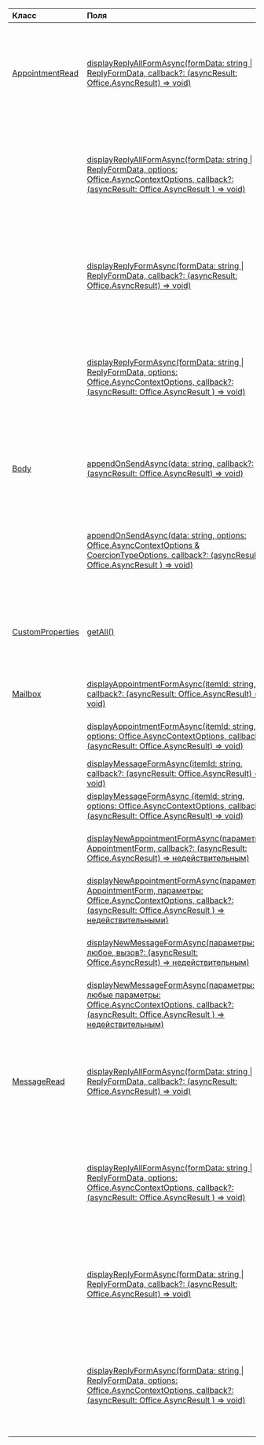 | Класс | Поля | Описание |
|:---|:---|:---|
|[AppointmentRead](/javascript/api/outlook/outlook.appointmentread)|[displayReplyAllFormAsync(formData: string \| ReplyFormData, callback?: (asyncResult: Office.AsyncResult) <void> => void)](/javascript/api/outlook/outlook.appointmentread#displayreplyallformasync-formdata--callback--asyncresult-)|Отображает форму ответа, в которую входят отправитель и все получатели выбранного сообщения или организатор и все участники|
||[displayReplyAllFormAsync(formData: string \| ReplyFormData, options: Office.AsyncContextOptions, callback?: (asyncResult: Office.AsyncResult <void> ) => void)](/javascript/api/outlook/outlook.appointmentread#displayreplyallformasync-formdata--options--callback--asyncresult-)|Отображает форму ответа, в которую входят отправитель и все получатели выбранного сообщения или организатор и все участники|
||[displayReplyFormAsync(formData: string \| ReplyFormData, callback?: (asyncResult: Office.AsyncResult) <void> => void)](/javascript/api/outlook/outlook.appointmentread#displayreplyformasync-formdata--callback--asyncresult-)|Отображает форму ответа, включающую только отправителя выбранного сообщения или организатора выбранной встречи.|
||[displayReplyFormAsync(formData: string \| ReplyFormData, options: Office.AsyncContextOptions, callback?: (asyncResult: Office.AsyncResult <void> ) => void)](/javascript/api/outlook/outlook.appointmentread#displayreplyformasync-formdata--options--callback--asyncresult-)|Отображает форму ответа, включающую только отправителя выбранного сообщения или организатора выбранной встречи.|
|[Body](/javascript/api/outlook/outlook.body)|[appendOnSendAsync(data: string, callback?: (asyncResult: Office.AsyncResult) <void> => void)](/javascript/api/outlook/outlook.body#appendonsendasync-data--callback--asyncresult-)|Приложения при отправке указанного контента в конец тела элемента после любой подписи.|
||[appendOnSendAsync(data: string, options: Office.AsyncContextOptions & CoercionTypeOptions, callback?: (asyncResult: Office.AsyncResult <void> ) => void)](/javascript/api/outlook/outlook.body#appendonsendasync-data--options--callback--asyncresult-)|Приложения при отправке указанного контента в конец тела элемента после любой подписи.|
|[CustomProperties](/javascript/api/outlook/outlook.customproperties)|[getAll()](/javascript/api/outlook/outlook.customproperties#getall--)|Возвращает объект со всеми настраиваемые свойствами в коллекции пар имен и значений.|
|[Mailbox](/javascript/api/outlook/outlook.mailbox)|[displayAppointmentFormAsync(itemId: string, callback?: (asyncResult: Office.AsyncResult) <void> => void)](/javascript/api/outlook/outlook.mailbox#displayappointmentformasync-itemid--callback--asyncresult-)|Отображает имеющуюся встречу из календаря.|
||[displayAppointmentFormAsync(itemId: string, options: Office.AsyncContextOptions, callback?: (asyncResult: Office.AsyncResult) <void> => void)](/javascript/api/outlook/outlook.mailbox#displayappointmentformasync-itemid--options--callback--asyncresult-)|Отображает имеющуюся встречу из календаря.|
||[displayMessageFormAsync(itemId: string, callback?: (asyncResult: Office.AsyncResult) <void> => void)](/javascript/api/outlook/outlook.mailbox#displaymessageformasync-itemid--callback--asyncresult-)|Отображает имеющееся сообщение.|
||[displayMessageFormAsync (itemId: string, options: Office.AsyncContextOptions, callback?: (asyncResult: Office.AsyncResult) <void> => void)](/javascript/api/outlook/outlook.mailbox#displaymessageformasync-itemid--options--callback--asyncresult-)|Отображает имеющееся сообщение.|
||[displayNewAppointmentFormAsync(параметры: AppointmentForm, callback?: (asyncResult: Office.AsyncResult) <void> => недействительным)](/javascript/api/outlook/outlook.mailbox#displaynewappointmentformasync-parameters--callback--asyncresult-)|Отображает форму для создания новой встречи в календаре.|
||[displayNewAppointmentFormAsync(параметры: AppointmentForm, параметры: Office.AsyncContextOptions, callback?: (asyncResult: Office.AsyncResult <void> ) => недействительными)](/javascript/api/outlook/outlook.mailbox#displaynewappointmentformasync-parameters--options--callback--asyncresult-)|Отображает форму для создания новой встречи в календаре.|
||[displayNewMessageFormAsync(параметры: любое, вызов?: (asyncResult: Office.AsyncResult) <void> => недействительным)](/javascript/api/outlook/outlook.mailbox#displaynewmessageformasync-parameters--callback--asyncresult-)|Отображает форму для создания нового сообщения.|
||[displayNewMessageFormAsync(параметры: любые параметры: Office.AsyncContextOptions, callback?: (asyncResult: Office.AsyncResult <void> ) => недействительным)](/javascript/api/outlook/outlook.mailbox#displaynewmessageformasync-parameters--options--callback--asyncresult-)|Отображает форму для создания нового сообщения.|
|[MessageRead](/javascript/api/outlook/outlook.messageread)|[displayReplyAllFormAsync(formData: string \| ReplyFormData, callback?: (asyncResult: Office.AsyncResult) <void> => void)](/javascript/api/outlook/outlook.messageread#displayreplyallformasync-formdata--callback--asyncresult-)|Отображает форму ответа, в которую входят отправитель и все получатели выбранного сообщения или организатор и все участники|
||[displayReplyAllFormAsync(formData: string \| ReplyFormData, options: Office.AsyncContextOptions, callback?: (asyncResult: Office.AsyncResult <void> ) => void)](/javascript/api/outlook/outlook.messageread#displayreplyallformasync-formdata--options--callback--asyncresult-)|Отображает форму ответа, в которую входят отправитель и все получатели выбранного сообщения или организатор и все участники|
||[displayReplyFormAsync(formData: string \| ReplyFormData, callback?: (asyncResult: Office.AsyncResult) <void> => void)](/javascript/api/outlook/outlook.messageread#displayreplyformasync-formdata--callback--asyncresult-)|Отображает форму ответа, включающую только отправителя выбранного сообщения или организатора выбранной встречи.|
||[displayReplyFormAsync(formData: string \| ReplyFormData, options: Office.AsyncContextOptions, callback?: (asyncResult: Office.AsyncResult <void> ) => void)](/javascript/api/outlook/outlook.messageread#displayreplyformasync-formdata--options--callback--asyncresult-)|Отображает форму ответа, включающую только отправителя выбранного сообщения или организатора выбранной встречи.|
